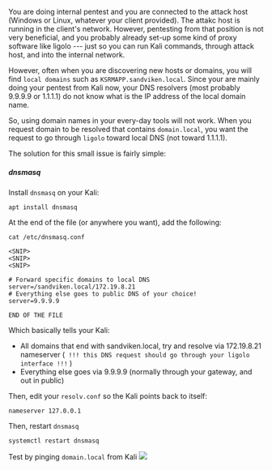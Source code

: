 You are doing internal pentest and you are connected to the attack host (Windows or Linux, whatever your client provided). The attakc host is running in the client's network. However, pentesting from that position is not very beneficial, and you probably already set-up some kind of proxy software like ligolo --- just so you can run Kali commands, through attack host, and into the internal network.   

However, often when you are discovering new hosts or domains, you will find `local domains` such as `KSRMAPP.sandviken.local`. Since your are mainly doing your pentest from Kali now, your DNS resolvers (most probably 9.9.9.9 or 1.1.1.1) do not know what is the IP address of the local domain name. 

So, using domain names in your every-day tools will not work. When you request domain to be resolved that contains `domain.local`, you want the request to go through `ligolo` toward local DNS (not toward 1.1.1.1).

The solution for this small issue is fairly simple: 
##### dnsmasq
Install `dnsmasq` on your Kali:
```
apt install dnsmasq
```

At the end of the file (or anywhere you want), add the following:
```
cat /etc/dnsmasq.conf

<SNIP>
<SNIP>
<SNIP>

# Forward specific domains to local DNS
server=/sandviken.local/172.19.8.21
# Everything else goes to public DNS of your choice!
server=9.9.9.9

END OF THE FILE
```

Which basically tells your Kali:
- All domains that end with sandviken.local, try and resolve via 172.19.8.21 nameserver (` !!! this DNS request should go through your ligolo interface !!!` )
- Everything else goes via 9.9.9.9 (normally through your gateway, and out in public)

Then, edit your `resolv.conf` so the Kali points back to itself:

```
nameserver 127.0.0.1
```

Then, restart `dnsmasq`
```
systemctl restart dnsmasq
```

Test by pinging `domain.local` from Kali
![](ZZZ-resources/Pasted%20image%2020250411201525.png)